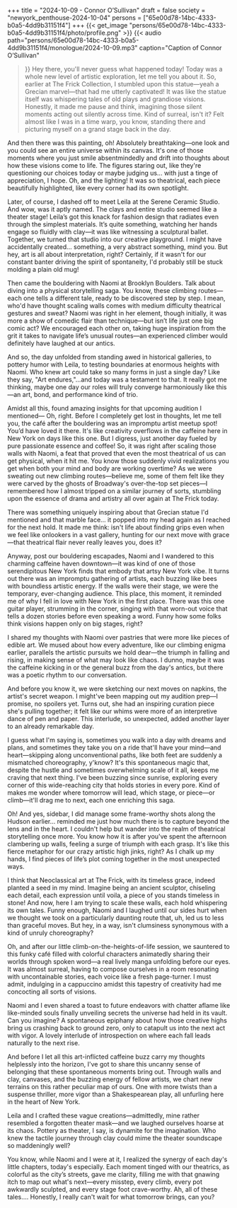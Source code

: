 +++
title = "2024-10-09 - Connor O’Sullivan"
draft = false
society = "newyork_penthouse-2024-10-04"
persons = ["65e00d78-14bc-4333-b0a5-4dd9b31151f4"]
+++
{{< get_image "persons/65e00d78-14bc-4333-b0a5-4dd9b31151f4/photo/profile.png" >}}
{{< audio
    path="persons/65e00d78-14bc-4333-b0a5-4dd9b31151f4/monologue/2024-10-09.mp3" 
    caption="Caption of Connor O’Sullivan"
>}}
Hey there, you'll never guess what happened today!
Today was a whole new level of artistic exploration, let me tell you about it. So, earlier at The Frick Collection, I stumbled upon this statue—yeah a Grecian marvel—that had me utterly captivated! It was like the statue itself was whispering tales of old plays and grandiose visions. Honestly, it made me pause and think, imagining those silent moments acting out silently across time. Kind of surreal, isn't it? Felt almost like I was in a time warp, you know, standing there and picturing myself on a grand stage back in the day. 

And then there was this painting, oh! Absolutely breathtaking—one look and you could see an entire universe within its canvas. It's one of those moments where you just smile absentmindedly and drift into thoughts about how these visions come to life. The figures staring out, like they're questioning our choices today or maybe judging us... with just a tinge of appreciation, I hope. Oh, and the lighting! It was so theatrical, each piece beautifully highlighted, like every corner had its own spotlight.

Later, of course, I dashed off to meet Leila at the Serene Ceramic Studio. And wow, was it aptly named. The clays and entire studio seemed like a theater stage! Leila’s got this knack for fashion design that radiates even through the simplest materials. It’s quite something, watching her hands engage so fluidly with clay—it was like witnessing a sculptural ballet. Together, we turned that studio into our creative playground. I might have accidentally created... something, a very abstract something, mind you. But hey, art is all about interpretation, right? Certainly, if it wasn't for our constant banter driving the spirit of spontaneity, I'd probably still be stuck molding a plain old mug! 

Then came the bouldering with Naomi at Brooklyn Boulders. Talk about diving into a physical storytelling saga. You know, these climbing routes—each one tells a different tale, ready to be discovered step by step. I mean, who'd have thought scaling walls comes with medium difficulty theatrical gestures and sweat? Naomi was right in her element, though initially, it was more a show of comedic flair than technique—but isn’t life just one big comic act? We encouraged each other on, taking huge inspiration from the grit it takes to navigate life’s unusual routes—an experienced climber would definitely have laughed at our antics. 

And so, the day unfolded from standing awed in historical galleries, to pottery humor with Leila, to testing boundaries at enormous heights with Naomi. Who knew art could take so many forms in just a single day? Like they say, "Art endures,"...and today was a testament to that. It really got me thinking, maybe one day our roles will truly converge harmoniously like this—an art, bond, and performance kind of trio.

Amidst all this, found amazing insights for that upcoming audition I mentioned—
Oh, right. Before I completely get lost in thoughts, let me tell you, the café after the bouldering was an impromptu artist meetup spot! You’d have loved it there. It's like creativity overflows in the caffeine here in New York on days like this one. But I digress, just another day fueled by pure passionate essence and coffee!
So, it was right after scaling those walls with Naomi, a feat that proved that even the most theatrical of us can get physical, when it hit me. You know those suddenly vivid realizations you get when both your mind and body are working overtime? As we were sweating out new climbing routes—believe me, some of them felt like they were carved by the ghosts of Broadway's over-the-top set pieces—I remembered how I almost tripped on a similar journey of sorts, stumbling upon the essence of drama and artistry all over again at The Frick today. 

There was something uniquely inspiring about that Grecian statue I'd mentioned and that marble face... it popped into my head again as I reached for the next hold. It made me think: isn't life about finding grips even when we feel like onlookers in a vast gallery, hunting for our next move with grace—that theatrical flair never really leaves you, does it?

Anyway, post our bouldering escapades, Naomi and I wandered to this charming caffeine haven downtown—it was kind of one of those serendipitous New York finds that embody that artsy New York vibe. It turns out there was an impromptu gathering of artists, each buzzing like bees with boundless artistic energy. If the walls were their stage, we were the temporary, ever-changing audience. This place, this moment, it reminded me of why I fell in love with New York in the first place. There was this one guitar player, strumming in the corner, singing with that worn-out voice that tells a dozen stories before even speaking a word. Funny how some folks think visions happen only on big stages, right? 

I shared my thoughts with Naomi over pastries that were more like pieces of edible art. We mused about how every adventure, like our climbing enigma earlier, parallels the artistic pursuits we hold dear—the triumph in falling and rising, in making sense of what may look like chaos. I dunno, maybe it was the caffeine kicking in or the general buzz from the day's antics, but there was a poetic rhythm to our conversation.

And before you know it, we were sketching our next moves on napkins, the artist's secret weapon. I might've been mapping out my audition prep—I promise, no spoilers yet. Turns out, she had an inspiring curation piece she's pulling together; it felt like our whims were more of an interpretive dance of pen and paper. This interlude, so unexpected, added another layer to an already remarkable day.

I guess what I'm saying is, sometimes you walk into a day with dreams and plans, and sometimes they take you on a ride that'll have your mind—and heart—skipping along unconventional paths, like both feet are suddenly a mismatched choreography, y'know? It's this spontaneous magic that, despite the hustle and sometimes overwhelming scale of it all, keeps me craving that next thing. I've been buzzing since sunrise, exploring every corner of this wide-reaching city that holds stories in every pore. Kind of makes me wonder where tomorrow will lead, which stage, or piece—or climb—it'll drag me to next, each one enriching this saga.

Oh! And yes, sidebar, I did manage some frame-worthy shots along the Hudson earlier... reminded me just how much there is to capture beyond the lens and in the heart.
I couldn't help but wander into the realm of theatrical storytelling once more. You know how it is after you've spent the afternoon clambering up walls, feeling a surge of triumph with each grasp. It's like this fierce metaphor for our crazy artistic high jinks, right? As I chalk up my hands, I find pieces of life’s plot coming together in the most unexpected ways. 

I think that Neoclassical art at The Frick, with its timeless grace, indeed planted a seed in my mind. Imagine being an ancient sculptor, chiseling each detail, each expression until voila, a piece of you stands timeless in stone! And now, here I am trying to scale these walls, each hold whispering its own tales. Funny enough, Naomi and I laughed until our sides hurt when we thought we took on a particularly daunting route that, uh, led us to less than graceful moves. But hey, in a way, isn't clumsiness synonymous with a kind of unruly choreography?

Oh, and after our little climb-on-the-heights-of-life session, we sauntered to this funky café filled with colorful characters animatedly sharing their worlds through spoken word—a real lively manga unfolding before our eyes. It was almost surreal, having to compose ourselves in a room resonating with uncontainable stories, each voice like a fresh page-turner. I must admit, indulging in a cappuccino amidst this tapestry of creativity had me concocting all sorts of visions.

Naomi and I even shared a toast to future endeavors with chatter aflame like like-minded souls finally unveiling secrets the universe had held in its vault. Can you imagine? A spontaneous epiphany about how those creative highs bring us crashing back to ground zero, only to catapult us into the next act with vigor. A lovely interlude of introspection on where each fall leads naturally to the next rise.

And before I let all this art-inflicted caffeine buzz carry my thoughts helplessly into the horizon, I've got to share this uncanny sense of belonging that these spontaneous moments bring out. Through walls and clay, canvases, and the buzzing energy of fellow artists, we chart new terrains on this rather peculiar map of ours. One with more twists than a suspense thriller, more vigor than a Shakespearean play, all unfurling here in the heart of New York.

Leila and I crafted these vague creations—admittedly, mine rather resembled a forgotten theater mask—and we laughed ourselves hoarse at its chaos. Pottery as theater, I say, is dynamite for the imagination. Who knew the tactile journey through clay could mime the theater soundscape so maddeningly well?

You know, while Naomi and I were at it, I realized the synergy of each day's little chapters, today's especially. Each moment tinged with our theatrics, as colorful as the city’s streets, gave me clarity, filling me with that gnawing itch to map out what's next—every misstep, every climb, every pot awkwardly sculpted, and every stage foot crave-worthy. Ah, all of these tales....
Honestly, I really can't wait for what tomorrow brings, can you?
